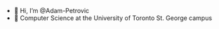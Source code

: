 - 👋 Hi, I’m @Adam-Petrovic
- 🏫 Computer Science at the University of Toronto St. George campus

<!---
Adam-Petrovic/Adam-Petrovic is a ✨ special ✨ repository because its `README.md` (this file) appears on your GitHub profile.
You can click the Preview link to take a look at your changes.
--->
